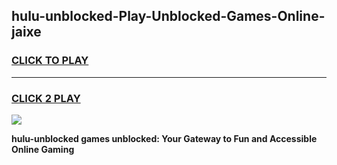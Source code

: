 
## hulu-unblocked-Play-Unblocked-Games-Online-jaixe
<h3>
<a href="https://premium76.site?title=hulu-unblocked&ref=25A">CLICK TO PLAY</a></h3>
<hr>

<h3>
<a href="https://premium76.site?title=hulu-unblocked&ref=25A">CLICK 2 PLAY</a>
  
</h3>

<a href="https://premium76.site?title=hulu-unblocked&ref=25A"><img src="https://clearcache.store/games.png"></a>


**hulu-unblocked games unblocked: Your Gateway to Fun and Accessible Online Gaming**

